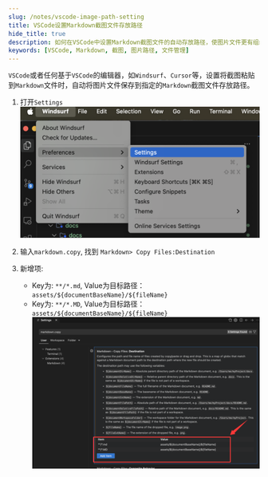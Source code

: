 ```yaml
---
slug: /notes/vscode-image-path-setting
title: VSCode设置Markdown截图文件存放路径
hide_title: true
description: 如何在VSCode中设置Markdown截图文件的自动存放路径，使图片文件更有组织性地保存
keywords: [VSCode, Markdown, 截图, 图片路径, 文件管理]
---
```



`VSCode`或者任何基于`VSCode`的编辑器，如`Windsurf`、`Cursor`等，设置将截图粘贴到`Markdown`文件时，自动将图片文件保存到指定的`Markdown`截图文件存放路径。

1. 打开`Settings`
    ![alt text](assets/VSCode设置截图文件存放路径/image.png)

2. 输入`markdown.copy`, 找到 `Markdown> Copy Files:Destination`
3. 新增项:
    - Key为: `**/*.md`, Value为目标路径：`assets/${documentBaseName}/${fileName}`
    - Key为: `**/*.MD`, Value为目标路径：`assets/${documentBaseName}/${fileName}`
    ![alt text](assets/VSCode设置截图文件存放路径/image-1.png)
